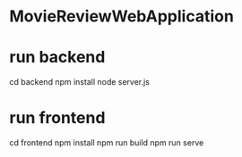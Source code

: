 # MovieReviewWebApplication

# run backend

cd backend
npm install
node server.js

# run frontend

cd frontend
npm install
npm run build
npm run serve
